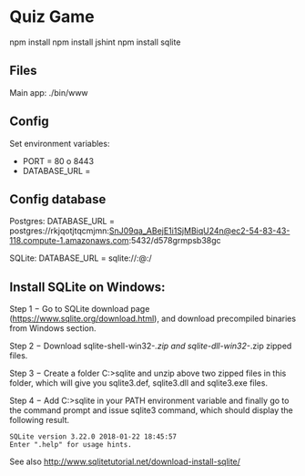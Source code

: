 

Quiz Game
=========

npm install
npm install jshint
npm install sqlite

Files
-----

Main app: ./bin/www

Config
------
Set environment variables:
 * PORT = 80 o 8443
 * DATABASE_URL = <see Config database>

Config database
---------------- 
Postgres:
  DATABASE_URL = postgres://rkjqotjtqcmjmn:SnJ09qa_ABejE1i1SjMBiqU24n@ec2-54-83-43-118.compute-1.amazonaws.com:5432/d578grmpsb38gc

SQLite:
  DATABASE_URL = sqlite://:@:/



Install SQLite on Windows:
--------------------------

Step 1 − Go to SQLite download page (https://www.sqlite.org/download.html), and download precompiled binaries from Windows section.

Step 2 − Download sqlite-shell-win32-*.zip and sqlite-dll-win32-*.zip zipped files.

Step 3 − Create a folder C:\>sqlite and unzip above two zipped files in this folder, which will give you sqlite3.def, sqlite3.dll and sqlite3.exe files.

Step 4 − Add C:\>sqlite in your PATH environment variable and finally go to the command prompt and issue sqlite3 command, which should display the following result.

    SQLite version 3.22.0 2018-01-22 18:45:57
    Enter ".help" for usage hints.


See also http://www.sqlitetutorial.net/download-install-sqlite/
